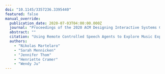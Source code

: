 ```yaml
---
doi: "10.1145/3357236.3395440"
featured: false
manual_override:
  publication_date: 2020-07-03T04:00:00.000Z
  journal: "Proceedings of the 2020 ACM Designing Interactive Systems Conference"
  abstract: ""
  citation: "Using Remote Controlled Speech Agents to Explore Music Experience in Context (2020)"
  authors:
    - "Nikolas Martelaro"
    - "Sarah Mennicken"
    - "Jennifer Thom"
    - "Henriette Cramer"
    - "Wendy Ju"
---
```


<!-- You can add additional content about this publication here if needed -->
